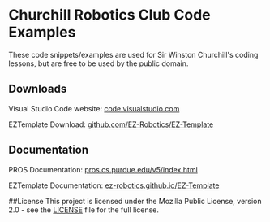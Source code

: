 # Churchill Robotics Club Code Examples
These code snippets/examples are used for Sir Winston Churchill's coding lessons, but are free to be used by the public domain.

## Downloads
Visual Studio Code website: [code.visualstudio.com](https://code.visualstudio.com/)

EZTemplate Download: [github.com/EZ-Robotics/EZ-Template](https://github.com/EZ-Robotics/EZ-Template)

## Documentation
PROS Documentation: [pros.cs.purdue.edu/v5/index.html](https://pros.cs.purdue.edu/v5/index.html)

EZTemplate Documentation: [ez-robotics.github.io/EZ-Template](https://ez-robotics.github.io/EZ-Template/)

##License
This project is licensed under the Mozilla Public License, version 2.0 - see the [LICENSE](https://github.com/lifes30daytrial/crc-coding-examples/blob/main/LICENSE.MD) file for the full license.
